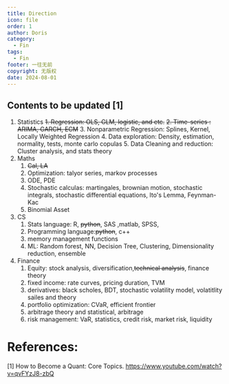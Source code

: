 ```yaml
---
title: Direction
icon: file
order: 1
author: Doris
category:
  - Fin
tags:
  - Fin
footer: 一往无前
copyright: 无版权
date: 2024-08-01
---
```

## Contents to be updated [1]
1. Statistics
	~~1. Regression: OLS, GLM, logistic, and etc.~~
	~~2. Time-series : ARIMA, GARCH, ECM~~
	3. Nonparametric Regression: Splines, Kernel, Locally Weighted Regression
	4. Data exploration: Density, estimation, normality, tests, monte carlo copulas
	5. Data Cleaning and reduction: Cluster analysis, and stats theory
2. Maths
	1. ~~Cal, LA~~
	2. Optimization: talyor series, markov processes
	3. ODE, PDE
	4. Stochastic calculas: martingales, brownian motion, stochastic integrals, stochastic differential equations, Ito's Lemma, Feynman-Kac
	5. Binomial Asset 
3. CS
	1. Stats language: R, ~~python~~, SAS ,matlab, SPSS,
	2. Programming language:~~python~~, c++
	3. memory management functions
	4. ML: Random forest, NN, Decision Tree, Clustering, Dimensionality reduction, ensemble
4. Finance
	1. Equity: stock analysis, diversification,~~technical analysis~~, finance theory
	2. fixed income: rate curves, pricing duration, TVM
	3. derivatives: black scholes, BDT, stochastic volatility model, volatitlity sailes and theory
	4. portfolio optimization: CVaR, efficient frontier
	5. arbitrage theory and statistical, arbitrage
	6. risk management: VaR, statistics, credit risk, market risk, liquidity
# References:
[1] How to Become a Quant: Core Topics. https://www.youtube.com/watch?v=qvFYzJ8-zbQ
